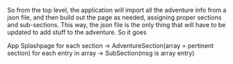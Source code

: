 So from the top level, the application will import all the adventure info from a json file, and then build out the page as needed, assigning proper sections and sub-sections. This way, the json file is the only thing that will have to be updated to add stuff to the adventure. So it goes

App
    Splashpage
        for each section -> AdventureSection(array = pertinent section)
            for each entry in array -> SubSection(msg is array entry)